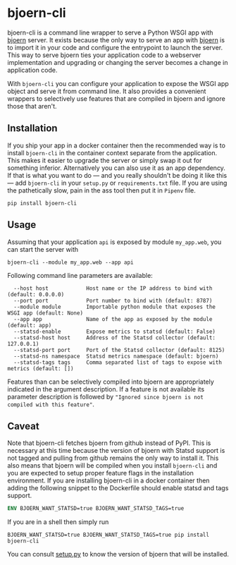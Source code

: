 # bjoern-cli

bjoern-cli is a command line wrapper to serve a Python WSGI app with [bjoern][] server.
It exists because the only way to serve an app with [bjoern][] is to import it in your code and configure the entrypoint to launch the server. This way to serve bjoern ties your application code to a webserver implementation and upgrading or changing the server becomes a change in application code.

With `bjoern-cli` you can configure your application to expose the WSGI app object and serve it from command line. It also provides a convenient wrappers to selectively use features that are compiled in bjoern and ignore those that aren't.

## Installation

If you ship your app in a docker container then the recommended way is to install `bjoern-cli` in the container context separate from the application. This makes it easier to upgrade the server or simply swap it out for something inferior.
Alternatively you can also use it as an app dependency. If that is what you want to do — and you really shouldn't be doing it like this — add `bjoern-cli` in your `setup.py` or `requirements.txt` file. If you are using the pathetically slow, pain in the ass tool then put it in `Pipenv` file.

```shell script
pip install bjoern-cli
```


## Usage

Assuming that your application `api` is exposed by module `my_app.web`, you can start the server with

```shell script
bjoern-cli --module my_app.web --app api
```

Following command line parameters are available:

```
  --host host            Host name or the IP address to bind with (default: 0.0.0.0)
  --port port            Port number to bind with (default: 8787)
  --module module        Importable python module that exposes the WSGI app (default: None)
  --app app              Name of the app as exposed by the module (default: app)
  --statsd-enable        Expose metrics to statsd (default: False)
  --statsd-host host     Address of the Statsd collector (default: 127.0.0.1)
  --statsd-port port     Port of the Statsd collector (default: 8125)
  --statsd-ns namespace  Statsd metrics namespace (default: bjoern)
  --statsd-tags tags     Comma separated list of tags to expose with metrics (default: [])
```

Features than can be selectively compiled into bjoern are appropriately indicated in the argument description. If a feature is not available its parameter description is followed by `"Ignored since bjoern is not compiled with this feature"`.

## Caveat

Note that bjoern-cli fetches bjoern from github instead of PyPI. This is necessary at this time because the version of bjoern with Statsd support is not tagged and pulling from github remains the only way to install it.
This also means that bjoern will be compiled when you install `bjoern-cli` and you are expected to setup proper feature flags in the installation environment.
If you are installing bjoern-cli in a docker container then adding the following snippet to the Dockerfile should enable statsd and tags support.

```dockerfile
ENV BJOERN_WANT_STATSD=true BJOERN_WANT_STATSD_TAGS=true
```

If you are in a shell then simply run

```shell script
BJOERN_WANT_STATSD=true BJOERN_WANT_STATSD_TAGS=true pip install bjoern-cli
```

You can consult [setup.py][] to know the version of bjoern that will be installed.


[bjoern]: https://github.com/jonashaag/bjoern
[setup.py]: ./setup.py
